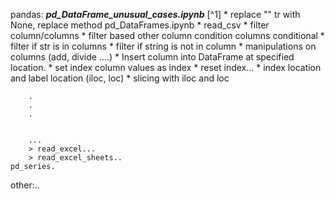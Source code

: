 pandas:
    ***pd_DataFrame_unusual_cases.ipynb*** [^1]
        * replace "" tr with None,   replace method
    pd_DataFrames.ipynb
        * read_csv
        * filter column/columns 
        * filter based other column condition columns conditional 
        * filter if str is in columns
        * filter if string is not in column
        * manipulations on columns (add, divide ....)
        * Insert column into DataFrame at specified location.
        * set index column values as index
        * reset index... 
        * index location and label location  (iloc, loc)
        * slicing with iloc and loc
        

        .
        .
        .


        ...
        > read_excel...
        > read_excel_sheets..
    pd_series.

other:..